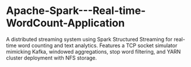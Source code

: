 # Apache-Spark---Real-time-WordCount-Application
A distributed streaming system using Spark Structured Streaming for real-time word counting and text analytics. Features a TCP socket simulator mimicking Kafka, windowed aggregations, stop word filtering, and YARN cluster deployment with NFS storage.
